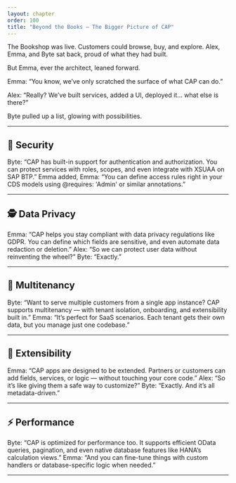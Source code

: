 ```yaml
---
layout: chapter
order: 100
title: "Beyond the Books — The Bigger Picture of CAP"
---
```


The Bookshop was live. Customers could browse, buy, and explore. Alex, Emma, and Byte sat back, proud of what they had built.

But Emma, ever the architect, leaned forward.

Emma: “You know, we’ve only scratched the surface of what CAP can do.”

Alex: “Really? We’ve built services, added a UI, deployed it… what else is there?”

Byte pulled up a list, glowing with possibilities.

---

## 🔐 Security
Byte: “CAP has built-in support for authentication and authorization. You can protect services with roles, scopes, and even integrate with XSUAA on SAP BTP.”
Emma added,
Emma: “You can define access rules right in your CDS models using @requires: 'Admin' or similar annotations.”

---

## 🕵️ Data Privacy
Emma: “CAP helps you stay compliant with data privacy regulations like GDPR. You can define which fields are sensitive, and even automate data redaction or deletion.”
Alex: “So we can protect user data without reinventing the wheel?”
Byte: “Exactly.”

---

## 🏢 Multitenancy
Byte: “Want to serve multiple customers from a single app instance? CAP supports multitenancy — with tenant isolation, onboarding, and extensibility built in.”
Emma: “It’s perfect for SaaS scenarios. Each tenant gets their own data, but you manage just one codebase.”

---

## 🧩 Extensibility
Emma: “CAP apps are designed to be extended. Partners or customers can add fields, services, or logic — without touching your core code.”
Alex: “So it’s like giving them a safe way to customize?”
Byte: “Exactly. And it’s all metadata-driven.”

---

## ⚡ Performance
Byte: “CAP is optimized for performance too. It supports efficient OData queries, pagination, and even native database features like HANA’s calculation views.”
Emma: “And you can fine-tune things with custom handlers or database-specific logic when needed.”

---
